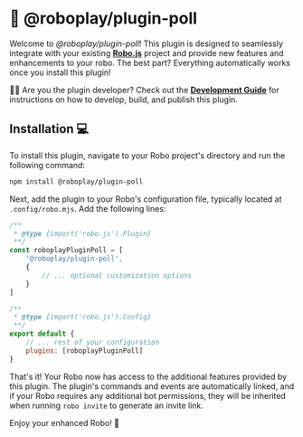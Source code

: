 # 🚀 @roboplay/plugin-poll

Welcome to *@roboplay/plugin-poll*! This plugin is designed to seamlessly integrate with your existing **[Robo.js](https://github.com/Wave-Play/robo)** project and provide new features and enhancements to your robo. The best part? Everything automatically works once you install this plugin!

👩‍💻 Are you the plugin developer? Check out the **[Development Guide](DEVELOPMENT.md)** for instructions on how to develop, build, and publish this plugin.

## Installation 💻

To install this plugin, navigate to your Robo project's directory and run the following command:

```bash
npm install @roboplay/plugin-poll
```

Next, add the plugin to your Robo's configuration file, typically located at `.config/robo.mjs`. Add the following lines:

```javascript
/**
 * @type {import('robo.js').Plugin}
 **/
const roboplayPluginPoll = [
	'@roboplay/plugin-poll',
	{
		// ... optional customization options
	}
]

/**
 * @type {import('robo.js').Config}
 **/
export default {
	// ... rest of your configuration
	plugins: [roboplayPluginPoll]
}
```

That's it! Your Robo now has access to the additional features provided by this plugin. The plugin's commands and events are automatically linked, and if your Robo requires any additional bot permissions, they will be inherited when running `robo invite` to generate an invite link.

Enjoy your enhanced Robo! 🚀
